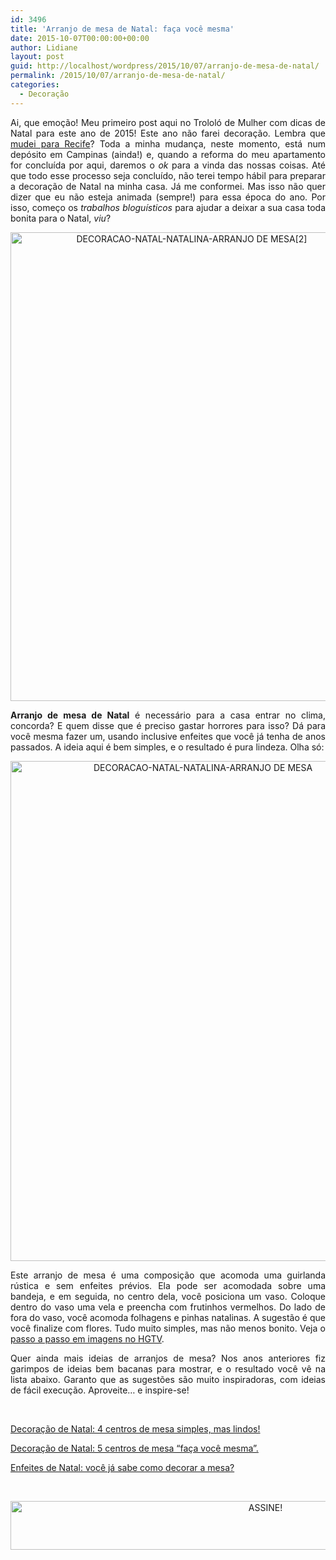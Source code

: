 ```yaml
---
id: 3496
title: 'Arranjo de mesa de Natal: faça você mesma'
date: 2015-10-07T00:00:00+00:00
author: Lidiane
layout: post
guid: http://localhost/wordpress/2015/10/07/arranjo-de-mesa-de-natal/
permalink: /2015/10/07/arranjo-de-mesa-de-natal/
categories:
  - Decoração
---
```

<p align="justify">
  Ai, que emoção! Meu primeiro post aqui no Trololó de Mulher com dicas de Natal para este ano de 2015! Este ano não farei decoração. Lembra que <a href="http://www.trololodemulher.com.br/2015/03/26/blog-ferias-recomeco/" target="_blank">mudei para Recife</a>? Toda a minha mudança, neste momento, está num depósito em Campinas (ainda!) e, quando a reforma do meu apartamento for concluída por aqui, daremos o <em>ok</em> para a vinda das nossas coisas. Até que todo esse processo seja concluído, não terei tempo hábil para preparar a decoração de Natal na minha casa. Já me conformei. Mas isso não quer dizer que eu não esteja animada (sempre!) para essa época do ano. Por isso, começo os <em>trabalhos bloguísticos</em> para ajudar a deixar a sua casa toda bonita para o Natal, <em>viu</em>?
</p>

<p align="center">
  <a href="http://www.trololodemulher.com.br/blog/wp-content/uploads/2015/10/DECORACAO-NATAL-NATALINA-ARRANJO-DE-MESA2.jpg"><img class="alignnone size-full wp-image-11557" src="http://www.trololodemulher.com.br/blog/wp-content/uploads/2015/10/DECORACAO-NATAL-NATALINA-ARRANJO-DE-MESA2.jpg" alt="DECORACAO-NATAL-NATALINA-ARRANJO DE MESA[2]" width="564" height="750" /></a>
</p>

<p align="justify">
  <strong>Arranjo de mesa de Natal</strong> é necessário para a casa entrar no clima, concorda? E quem disse que é preciso gastar horrores para isso? Dá para você mesma fazer um, usando inclusive enfeites que você já tenha de anos passados. A ideia aqui é bem simples, e o resultado é pura lindeza. Olha só:
</p>

<p align="center">
  <a href="http://www.trololodemulher.com.br/blog/wp-content/uploads/2015/10/DECORACAO-NATAL-NATALINA-ARRANJO-DE-MESA.jpeg"><img class="alignnone size-full wp-image-11556" src="http://www.trololodemulher.com.br/blog/wp-content/uploads/2015/10/DECORACAO-NATAL-NATALINA-ARRANJO-DE-MESA.jpeg" alt="DECORACAO-NATAL-NATALINA-ARRANJO DE MESA" width="600" height="800" /></a>
</p>

<p align="justify">
  Este arranjo de mesa é uma composição que acomoda uma guirlanda rústica e sem enfeites prévios. Ela pode ser acomodada sobre uma bandeja, e em seguida, no centro dela, você posiciona um vaso. Coloque dentro do vaso uma vela e preencha com frutinhos vermelhos. Do lado de fora do vaso, você acomoda folhagens e pinhas natalinas. A sugestão é que você finalize com flores. Tudo muito simples, mas não menos bonito. Veja o <a href="http://www.hgtv.com/design/make-and-celebrate/handmade/how-to-make-a-layered-holiday-centerpiece" target="_blank">passo a passo em imagens no HGTV</a>.
</p>

<p align="justify">
  Quer ainda mais ideias de arranjos de mesa? Nos anos anteriores fiz garimpos de ideias bem bacanas para mostrar, e o resultado você vê na lista abaixo. Garanto que as sugestões são muito inspiradoras, com ideias de fácil execução. Aproveite… e inspire-se!
</p>

&nbsp;

<a href="http://www.trololodemulher.com.br/2014/11/03/decoracao-natal-mesa/" target="_blank">Decoração de Natal: 4 centros de mesa simples, mas lindos!</a>

<a href="http://www.trololodemulher.com.br/2014/10/20/decoracao-de-natal-2/" target="_blank">Decoração de Natal: 5 centros de mesa “faça você mesma”.</a>

<a href="http://www.trololodemulher.com.br/2010/11/15/enfeites-natal-mesa/" target="_blank">Enfeites de Natal: você já sabe como decorar a mesa?</a>

&nbsp;

<p align="center">
  <a href="http://feedburner.google.com/fb/a/mailverify?uri=blogBichaFemea&loc=en_US" target="_blank"><img class="alignnone size-full wp-image-10439" src="http://www.trololodemulher.com.br/blog/wp-content/uploads/2014/09/ASSINE.png" alt="ASSINE!" width="800" height="78" /></a>
</p>

&nbsp;

&nbsp;